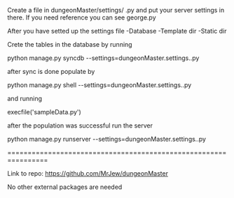 Create a file in dungeonMaster/settings/ <your filename>.py and put your server settings in there.
If you need reference you can see george.py

After you have setted up the settings file
  -Database
  -Template dir
  -Static dir
  
Crete the tables in the database by running

python manage.py syncdb --settings=dungeonMaster.settings.<your filename>.py

after sync is done populate by

python manage.py shell --settings=dungeonMaster.settings.<your filename>.py

and running

execfile('sampleData.py')

after the population was successful run the server

python manage.py runserver --settings=dungeonMaster.settings.<your filename>.py

================================================================

Link to repo:
https://github.com/MrJew/dungeonMaster

No other external packages are needed
